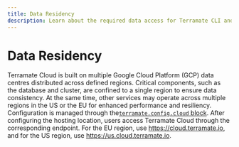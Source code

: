 ```yaml
---
title: Data Residency
description: Learn about the required data access for Terramate CLI and Terramate Cloud.
---
```

# Data Residency

Terramate Cloud is built on multiple Google Cloud Platform (GCP) data centres distributed across defined regions.
Critical components, such as the database and cluster, are confined to a single region to ensure data consistency. At the same time, other services may operate across multiple regions in the US or the EU for enhanced performance and resiliency.
Configuration is managed through the[`terramate.config.cloud` block](../cli/reference/configuration/index.md#terramateconfigcloud). 
After configuring the hosting location, users access Terramate Cloud through the corresponding endpoint. 
For the EU region, use https://cloud.terramate.io, and for the US region, use https://us.cloud.terramate.io. 